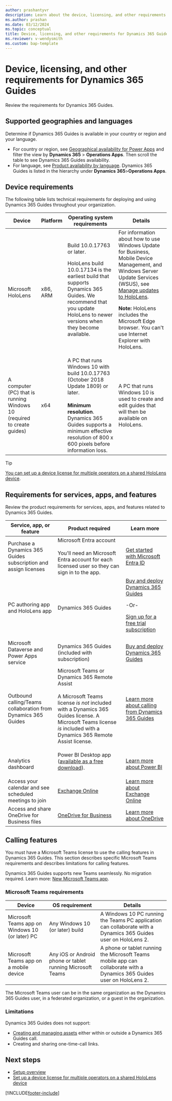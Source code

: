 ```yaml
---
author: prashantyvr
description: Learn about the device, licensing, and other requirements for installing and using Microsoft Dynamics 365 Guides.
ms.author: prashan
ms.date: 03/12/2024
ms.topic: conceptual
title: Device, licensing, and other requirements for Dynamics 365 Guides
ms.reviewer: v-wendysmith
ms.custom: bap-template
---
```


# Device, licensing, and other requirements for Dynamics 365 Guides

Review the requirements for Dynamics 365 Guides.

## Supported geographies and languages

Determine if Dynamics 365 Guides is available in your country or region and your language.

- For country or region, see [Geographical availability for Power Apps](https://dynamics.microsoft.com/availability-reports/georeport/) and filter the view by **Dynamics 365** > **Operations Apps**. Then scroll the table to see Dynamics 365 Guides availability.
- For language, see [Product availability by language](https://dynamics.microsoft.com/en-us/availability-reports/languagereport/). Dynamics 365 Guides is listed in the hierarchy under **Dynamics 365**>**Operations Apps**.

## Device requirements

The following table lists technical requirements for deploying and using Dynamics 365 Guides throughout your organization.

| Device | Platform | Operating system requirements | Details |
|---|---|---|---|
| Microsoft HoloLens | x86, ARM | Build 10.0.17763 or later.<p>HoloLens build 10.0.17134 is the earliest build that supports Dynamics 365 Guides. We recommend that you update HoloLens to newer versions when they become available.</p> | For information about how to use Windows Update for Business, Mobile Device Management, and Windows Server Update Services (WSUS), see [Manage updates to HoloLens](/HoloLens/hololens-updates).<p>**Note:** HoloLens includes the Microsoft Edge browser. You can't use Internet Explorer with HoloLens.</p> |
| A computer (PC) that is running Windows 10 (required to create guides) | x64 | A PC that runs Windows 10 with build 10.0.17763 (October 2018 Update 1809) or later.<br><br>**Minimum resolution**. Dynamics 365 Guides supports a minimum effective resolution of 800 x 600 pixels before information loss.  | A PC that runs Windows 10 is used to create and edit guides that will then be available on HoloLens. |

> [!TIP]
> [You can set up a device license for multiple operators on a shared HoloLens device](device-license.md). 

## Requirements for services, apps, and features

Review the product requirements for services, apps, and features related to Dynamics 365 Guides.

| Service, app, or feature | Product required| Learn more |
|---|---|---|
|Purchase a Dynamics 365 Guides subscription and assign licenses|Microsoft Entra account<br><br>You'll need an Microsoft Entra account for each licensed user so they can sign in to the app.</li></ul> | [Get started with Microsoft Entra ID](/azure/active-directory/fundamentals/active-directory-whatis) |
|PC authoring app and HoloLens app| Dynamics 365 Guides| [Buy and deploy Dynamics 365 Guides](setup.md)<p><p>-Or-<p>[Sign up for a free trial subscription](setup.md)</p> |
|Microsoft Dataverse and Power Apps service|Dynamics 365 Guides (included with subscription)|[Buy and deploy Dynamics 365 Guides](setup.md) |
|Outbound calling/Teams collaboration from Dynamics 365 Guides| Microsoft Teams or Dynamics 365 Remote Assist<br><br>A Microsoft Teams license *is not* included with a Dynamics 365 Guides license. A Microsoft Teams license *is* included with a Dynamics 365 Remote Assist license.</p> | [Learn more about calling from Dynamics 365 Guides](calling-start-call.md) |
|Analytics dashboard| Power BI Desktop app ([available as a free download](https://powerbi.microsoft.com/desktop/)).</p> | [Learn more about Power BI](https://powerbi.microsoft.com/desktop/) |
|Access your calendar and see scheduled meetings to join | [Exchange Online](https://www.microsoft.com/en-us/microsoft-365/business/compare-all-microsoft-365-business-products-b) |[Learn more about Exchange Online](/exchange/exchange-online) |
|Access and share OneDrive for Business files | [OneDrive for Business](https://www.microsoft.com/en-us/microsoft-365/onedrive/compare-onedrive-plans) |[Learn more about OneDrive](/sharepoint/onedrive-overview) |

## Calling features

You must have a Microsoft Teams license to use the calling features in Dynamics 365 Guides. This section describes specific Microsoft Teams requirements and describes limitations for calling features.

Dynamics 365 Guides supports new Teams seamlessly. No migration required. Learn more: [New Microsoft Teams app](https://adoption.microsoft.com/en-us/new-microsoft-teams/).

### Microsoft Teams requirements

| Device                             | OS requirement                                             | Details                                                                                                                                                                                                                                                                                 |
| ---------------------------------- | ----------------------------------------------------------- | --------------------------------------------------------------------------------------------------------------------------------------------------------------------------------------------------------------------------------------------------------------------------------------- |
| Microsoft Teams app on Windows 10 (or later) PC | Any Windows 10 (or later) build  | A Windows 10 PC running the Teams PC application can collaborate with a Dynamics 365 Guides user on HoloLens 2. |
| Microsoft Teams app on a mobile device | Any iOS or Android phone or tablet running  Microsoft Teams | A phone or tablet running the Microsoft Teams mobile app can collaborate with a Dynamics 365 Guides user on HoloLens 2.|

The Microsoft Teams user can be in the same organization as the Dynamics 365 Guides user, in a federated organization, or a guest in the organization.

### Limitations

Dynamics 365 Guides does not support:

- [Creating and managing assets](/dynamics365/mixed-reality/remote-assist/asset-capture-overview) either within or outside a Dynamics 365 Guides call.
- Creating and sharing one-time-call links.

## Next steps

- [Setup overview](setup.md)
- [Set up a device license for multiple operators on a shared HoloLens device](device-license.md)


[!INCLUDE[footer-include](../includes/footer-banner.md)]
